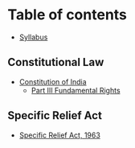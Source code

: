 # Table of contents

* [Syllabus](README.md)

## Constitutional Law

* [Constitution of India](constitutional-law/constitution-of-india/README.md)
  * [Part III Fundamental Rights](constitutional-law/constitution-of-india/part-iii-fundamental-rights.md)

## Specific Relief Act

* [Specific Relief Act, 1963](specific-relief-act/specific-relief-act-1963.md)

